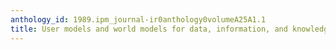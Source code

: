 ```yaml
---
anthology_id: 1989.ipm_journal-ir0anthology0volumeA25A1.1
title: User models and world models for data, information, and knowledge
---
```

